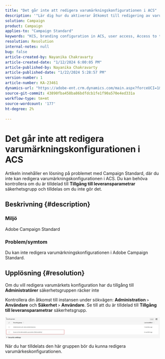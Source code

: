 ```yaml
---
title: "Det går inte att redigera varumärkningskonfigurationen i ACS"
description: '"Lär dig hur du aktiverar åtkomst till redigering av varumärkeskonfiguration i ACS. Kontrollera om du har lagts till i säkerhetsgruppen Åtkomst till leveransparametrarna.'
solution: Campaign
product: Campaign
applies-to: "Campaign Standard"
keywords: "KCS, branding configuration in ACS, user access, Access to the deliverability parameter, campaign standard"
resolution: Resolution
internal-notes: null
bug: false
article-created-by: Nayanika Chakravarty
article-created-date: "1/12/2024 6:00:05 PM"
article-published-by: Nayanika Chakravarty
article-published-date: "1/22/2024 5:28:57 PM"
version-number: 1
article-number: KA-23461
dynamics-url: "https://adobe-ent.crm.dynamics.com/main.aspx?forceUCI=1&pagetype=entityrecord&etn=knowledgearticle&id=ea64f666-74b1-ee11-a569-6045bd006a22"
source-git-commit: 43890fba458ba86bdfdcb1fe1f90a570e4ed331a
workflow-type: tm+mt
source-wordcount: '177'
ht-degree: 2%

---
```


# Det går inte att redigera varumärkningskonfigurationen i ACS


Artikeln innehåller en lösning på problemet med Campaign Standard, där du inte kan redigera varumärkningskonfigurationen i ACS. Du kan behöva kontrollera om du är tilldelad till <b>Tillgång till leveransparametrar</b> säkerhetsgrupp och tilldelas om du inte gör det.

## Beskrivning {#description}


### Miljö

Adobe Campaign Standard

### Problem/symtom

Du kan inte redigera varumärkningskonfigurationen i Adobe Campaign Standard.


## Upplösning {#resolution}


Om du vill redigera varumärkets konfiguration har du tillgång till <b>Administratörer</b> säkerhetsgruppen räcker inte

Kontrollera din åtkomst till instansen under sökvägen: <b>Administration </b>`>`  <b>Användare</b> och <b>Säkerhet </b>`>`  <b>Användare</b>. Se till att du är tilldelad till <b>Tillgång till leveransparametrar</b> säkerhetsgrupp.

![](assets/f7846f6e-31b9-ee11-a569-6045bd006704.png)

När du har tilldelats den här gruppen bör du kunna redigera varumärkeskonfigurationen.




